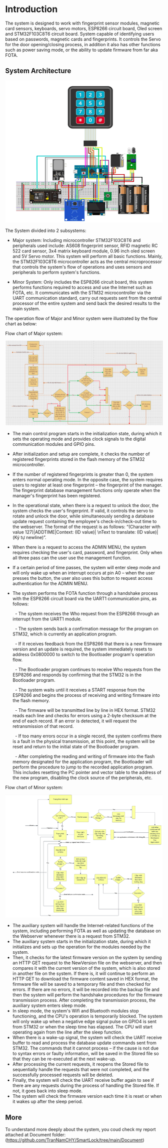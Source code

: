 # Introduction
The system is designed to work with fingerprint sensor modules, magnetic card sensors, keyboards, servo motors,
ESP8266 circuit board, Oled screen and STM32F103C8T6 circuit board. System capable of identifying users based 
on passwords, magnetic cards and fingerprints. It controls the Servo for the door opening/closing process, in 
addition it also has other functions such as power saving mode, or the ability to update firmware from far aka FOTA. 

## System Architecture
![System Architecture](./Image/architecture.png)

The System divided into 2 subsystems:

- Major system: Including microcontroller STM32F103C8T6 and peripherals used include: AS608 fingerprint sensor,
    RFID magnetic RC 522 card sensor, 3x4 matrix keyboard module, 0.96 inch oled screen and 5V Servo motor. 
    This system will perform all basic functions. Mainly, the STM32F103C8T6 microcontroller acts as the central microprocessor 
    that controls the system's flow of operations and uses sensors and peripherals to perform system's functions.
    
- Minor System: Only includes the ESP8266 circuit board, this system performs functions required to access and use 
    the Internet such as FOTA, etc. It communicates with the STM32 microcontroller via the UART communication standard, carry 
    out requests sent from the central processor of the entire system and send back the desired results to the main system.

The operation flow of Major and Minor system were illustrated by the flow chart as below:

Flow chart of Major system:

![Flow chart of Major system](./Image/mainflowchart.png)

- The main control program starts in the initialization state, during which it sets the operating mode and provides clock signals to the digital communication modules and GPIO pins.
- After initialization and setup are complete, it checks the number of registered fingerprints stored in the flash memory of the STM32 microcontroller.
- If the number of registered fingerprints is greater than 0, the system enters normal operating mode. In the opposite case, the system requires users to register at least one fingerprint – the fingerprint of the manager. The fingerprint database management functions only operate when the manager's fingerprint has been registered.
- In the operational state, when there is a request to unlock the door, the system checks the user's fingerprint. If valid, it controls the servo to rotate and unlock the door, while simultaneously sending a database update request containing the employee's check-in/check-out time to the webserver. The format of the request is as follows:
      “(Character with value 127)|ADDTIME|Context: (ID value)| \nText to translate: (ID value)|(Ký tự newline)”.
- When there is a request to access the ADMIN MENU, the system requires checking the user's card, password, and fingerprint. Only when all three pass can the user use the management function.
- If a certain period of time passes, the system will enter sleep mode and will only wake up when an interrupt occurs at pin A0 – when the user presses the button, the user also uses this button to request access authentication for the ADMIN MENU.
- The system performs the FOTA function through a handshake process with the ESP8266 circuit board via the UART1 communication pins, as follows:
  
    &nbsp; - The system receives the Who request from the ESP8266 through an interrupt from the UART1 module.
  
    &nbsp; - The system sends back a confirmation message for the program on STM32, which is currently an application program.
  
    &nbsp; - If it receives feedback from the ESP8266 that there is a new firmware version and an update is required, the system immediately resets to address 0x0800000 to switch to the Bootloader program's operation flow.
  
    &nbsp; - The Bootloader program continues to receive Who requests from the ESP8266 and responds by confirming that the STM32 is in the Bootloader program.
  
    &nbsp; - The system waits until it receives a START response from the ESP8266 and begins the process of receiving and writing firmware into the flash memory.
  
    &nbsp; - The firmware will be transmitted line by line in HEX format. STM32 reads each line and checks for errors using a 2-byte checksum at the end of each record. If an error is detected, it will request the retransmission of that record.
  
    &nbsp; - If too many errors occur in a single record, the system confirms there is a fault in the physical transmission, at this point, the system will be reset and return to the initial state of the Bootloader program.
  
    &nbsp; - After completing the reading and writing of firmware into the flash memory designated for the application program, the Bootloader will perform the procedure to jump to the recorded application program. This includes resetting the PC pointer and vector table to the address of the new program, disabling the clock source of the peripherals, etc.

Flow chart of Minor system:

![Flow chart of Minor system](./Image/minorflowchart.png)

- The auxiliary system will handle the Internet-related functions of the system, including performing FOTA as well as updating the database on the Webserver whenever there is a request from STM32.
- The auxiliary system starts in the initialization state, during which it initializes and sets up the operation for the modules needed by the system.
- Then, it checks for the latest firmware version on the system by sending an HTTP GET request to the NewVersion file on the webserver, and then compares it with the current version of the system, which is also stored in another file on the system. If there is, it will continue to perform an HTTP GET to download the firmware content saved in HEX format, the firmware file will be saved to a temporary file and then checked for errors. If there are no errors, it will be recorded into the backup file and then the system will perform the handshake procedures for the firmware transmission process. After completing the transmission process, the auxiliary system enters sleep mode.
- In sleep mode, the system's Wifi and Bluetooth modules stop functioning, and the CPU's operation is temporarily blocked. The system will only wake up when a negative edge signal pulse on GPIO4 is sent from STM32 or when the sleep time has elapsed. The CPU will start operating again from the line after the sleep function.
- When there is a wake-up signal, the system will check the UART receive buffer to read and process the database update commands sent from STM32. The commands that it cannot process – if the cause is not due to syntax errors or faulty information, will be saved in the Stored file so that they can be re-executed at the next wake-up.
- After processing the current requests, it reopens the Stored file to sequentially handle the requests that were not completed, and the successfully processed requests will be deleted.
- Finally, the system will check the UART receive buffer again to see if there are any requests during the process of handling the Stored file. If not,
it goes back into sleep mode.
- The system will check the firmware version each time it is reset or when it wakes up after the sleep period.
## More

To understand more deeply about the system, you coud check my report attached at Document folder: (https://github.com/TranNamCHY/SmartLock/tree/main/Document)

